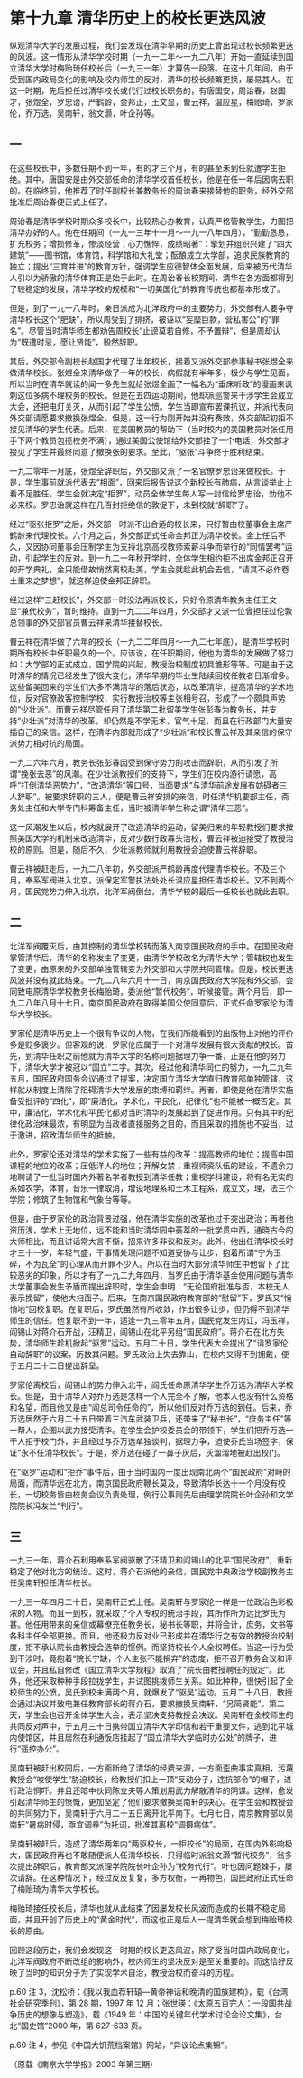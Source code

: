 # 第十九章 清华历史上的校长更迭风波

纵观清华大学的发展过程，我们会发现在清华早期的历史上曾出现过校长频繁更迭的风波。这一情形从清华学校时期（一九一二年～一九二八年）开始一直延续到国立清华大学时梅贻琦任校长后（一九三一年）才算告一段落。在这十几年间，由于受到国内政局变化的影响及校内师生的反对，清华的校长频繁更换，屡易其人。在这一时期，先后担任过清华校长或代行过校长职务的，有唐国安，周诒春，赵国才，张煜全，罗忠诒，严鹤龄，金邦正，王文显，曹云祥，温应星，梅贻琦，罗家伦，乔万选，吴南轩，翁文灏，叶企孙等。

## 一

在这些校长中，多数任期不到一年，有的才三个月，有的甚至未到任就遭学生拒绝。其中，唐国安是由外交部任命的清华学校首任校长，他是在任一年后因病去职的。在临终前，他推荐了时任副校长兼教务长的周诒春来接替他的职务，经外交部批准后周诒春便正式上任了。

周诒春是清华学校时期众多校长中，比较热心办教育，认真严格管教学生，力图把清华办好的人。他在任期间（一九一三年十一月～一九一八年四月），“勤勤恳恳，扩充校务；增损修革，惨淡经营；心力憔悴，成绩昭著”：擎划并组织兴建了“四大建筑”——图书馆，体育馆，科学馆和大礼堂；酝酿成立大学部，追求民族教育的独立；提出“三育并进”的教育方针，强调学生应德智体全面发展，后来被历代清华人引以为骄傲的清华体育正是始于此时。在周诒春长校期间，清华在各方面都得到了较稳定的发展，清华学校的规模和“一切美国化”的教育传统也都基本形成了。

但是，到了一九一八年时，亲日派成为北洋政府中的主要势力，外交部有人要争夺清华校长这个“肥缺”，所以周受到了排挤，被诬以“妄糜巨款，营私害公”的“罪名”。尽管当时清华师生都劝告周校长“止谤莫若自修，不予置辩”，但是周却认为“既遭时忌，愿让贤能”，毅然辞职。

其后，外交部令副校长赵国才代理了半年校长，接着又派外交部参事秘书张煜全来做清华校长。张煜全来清华做了一年的校长，病假就有半年多，极少与学生见面，所以当时在清华就读的闻一多先生就给张煜全画了一幅名为“垂床听政”的漫画来讽刺这位多病不理校务的校长。但是在五四运动期间，他却派巡警来干涉学生会成立大会，还把电灯关灭，从而引起了学生公愤。学生当即宣布罢课抗议，并派代表向外交部请愿要求撤换张煜全。但是，这一行为刚开始并没有奏效，外交部起初拒不接见清华的学生代表。后来，在美国教员的帮助下（当时校内的美国教员对张任用手下两个教员包揽校务不满），通过美国公使馆给外交部挂了一个电话，外交部才接见了学生并最终同意了撤换张的要求。至此，“驱张”斗争终于胜利结束。

一九二零年一月底，张煜全辞职后，外交部又派了一名官僚罗忠诒来做校长。于是，学生事前就派代表去“相面”，回来后报告说这个新校长有肺病，从言谈举止上看不足胜任。学生会就决定“拒罗”，动员全体学生每人写一封信给罗忠诒，劝他不必来校。罗忠诒就这样在几百封拒绝信的敦促下，未到校就“辞职”了。

经过“驱张拒罗”之后，外交部一时派不出合适的校长来，只好暂由校董事会主席严鹤龄来代理校长。六个月之后，外交部正式任命金邦正为清华校长。金上任后不久，又因协同董事会压制学生为支持北京高校教师索薪斗争而举行的“同情罢考”运动，引起学生的反对。到一九二一年秋开学时，全体学生相约拒不出席金邦正召开的开学典礼，金只能借故悄然离校赴美，学生会就趁此机会去信，“请其不必作卷土重来之梦想”，就这样迫使金邦正辞职。

经过这样“三赶校长”，外交部一时没法再派校长，只好令原清华教务主任王文显“兼代校务”，暂时维持。直到一九二二年四月，外交部才又派一位曾担任过伦敦总领事的外交部官员曹云祥来清华接替校长。

曹云祥在清华做了六年的校长（一九二二年四月～一九二七年底），是清华学校时期所有校长中任职最久的一个。应该说，在任职期间，他也为清华的发展做了努力如：大学部的正式成立，国学院的兴起，教授治校制度初具雏形等等。可是由于这时清华的情况已经发生了很大变化，清华早期的毕业生陆续回校任教者日渐增多。这些留美回来的学生们大多不满清华的落后状态，以改革清华，提高清华的学术地位，反对官僚政客控制学校，实行教授治校等主张相号召，形成了一个颇具声势的“少壮派”。而曹云祥尽管任用了清华第二批留美学生张彭春为教务长，并支持“少壮派”对清华的改革，却仍然是不学无术，官气十足，而且在行政部门大量安插自己的亲信。这样，在清华内部就形成了“少壮派”和校长曹云祥及其亲信的保守派势力相对抗的局面。

一九二六年六月，教务长张彭春因受到保守势力的攻击而辞职，从而引发了所谓“挽张去恶”的风潮。在少壮派教授们的支持下，学生们在校内游行请愿，高呼“打倒清华恶势力”，“改造清华”等口号，当面要求“与清华前途发展有妨碍者三人辞职”。被要求辞职的三人，便是曹云祥安排的亲信，时任清华机要部主任，斋务处主任和大学专门科筹备主任，当时被清华学生称之谓“清华三恶”。

这一风潮发生以后，校内就展开了改造清华的运动，留美归来的年轻教授们要求按照美国大学的机制来改造清华，反对少数行政寡头治校，曹云祥被迫接受了教授治校的原则。但是，随后不久，少壮派教师就利用教授会迫使曹云祥辞职。

曹云祥被赶走后，一九二八年初，外交部派严鹤龄再度代理清华校长。不及三个月，奉系军阀进入北京，派保定军警执法处处长温应星担任清华校长。又不到两个月，国民党势力伸入北京，北洋军阀倒台，清华学校的最后一任校长也就此去职。

## 二

北洋军阀覆灭后，由其控制的清华学校转而落入南京国民政府的手中。在国民政府掌管清华后，清华的名称发生了变更，由清华学校改名为清华大学；管辖权也发生了变更，由原来的外交部单独管辖变为外交部和大学院共同管辖。但是，校长更迭风波并没有就此结束。一九二八年六月十一日，南京国民政府大学院和外交部，会同致电原清华学校教务长梅贻琦，委派他“暂代校务”，听候接管。两个月后，即一九二八年八月十七日，南京国民政府在取得美国公使同意后，正式任命罗家伦为清华大学校长。

罗家伦是清华历史上一个很有争议的人物，在我们所能看到的出版物上对他的评价多是贬多褒少。但客观的说，罗家伦应属于一个对清华发展有很大贡献的校长。首先，到清华任职之前他就为清华大学的名称问题据理力争一番，正是在他的努力下，清华大学才被冠以“国立”二字。其次，经过他和清华同仁的努力，一九二九年五月，国民政府国务会议通过了提案，决定国立清华大学直归教育部单独管辖，这样就从制度上清除了阻碍清华大学发展的束缚和羁绊。再者，即使是他在清华实施备受批评的“四化”，即“廉洁化，学术化，平民化，纪律化”也不能被一概否定。其中，廉洁化，学术化和平民化都对当时清华的发展起到了促进作用。只有其中的纪律化政治味最浓，有明显为当政者直接服务之目的，而且采取的措施也不妥当，过于激进，招致清华师生的抵触。

此外，罗家伦还对清华的学术实施了一些有益的改革：提高教师的地位；提高中国课程的地位的改革；压低洋人的地位；开解女禁；重视师资队伍的建设，不遗余力地聘请了一批当时国内外著名学者教授到清华任教；重视学科建设，将有名无实的系如农学，体育，音乐一律取消，增设地理系和土木工程系，成立文，理，法三个学院；修筑了生物馆和气象台等等。

但是，由于罗家伦的政治背景过强，他在清华实施的改革也过于突出政治；再者他资历浅，学术上无地位，远不能和当时清华园中荟萃的一批学贯中西，通晓古今的大师相比，而且讲话常大言不惭，招来许多非议和反对。此外，他出任清华校长时才三十一岁，年轻气盛，干事情处理问题不知道妥协与让步，抱着所谓“宁为玉碎，不为瓦全”的心理从而开罪不少人。所以在当时大部分清华师生中他留下了比较恶劣的印象，所以才有了一九二九年四月，当罗氏由于清华基金使用问题与清华大学董事会发生矛盾而提出辞职时，学生会申明：“无论国府批准与否，本校无人表示挽留”，使他大扫面子。后来，在南京国民政府教育部的“慰留”下，罗氏又“悄悄地”回校复职。在复职后，罗氏虽然有所收敛，作出很多让步，但仍得不到清华师生的信任。他复职不到一年，适逢一九三零年五月，国民党发生内讧，冯玉祥，阎锡山对蒋介石开战，汪精卫，阎锡山在北平另组“国民政府”。蒋介石在北方失势，清华师生趁机掀起“驱罗”运动。五月二十日，学生代表大会提出了“请罗家伦自动辞职”的议案，历数其问题。罗氏政治上失去靠山，在校内又得不到拥戴，便于五月二十二日提出辞呈。

罗家伦离校后，阎锡山的势力伸入北平，阎氏任命原清华学生乔万选为清华大学校长。但是，由于清华人对乔万选是怎样一个人完全不了解，他本人也没有什么资格和名望，而且他又是由“阎总司令任命的”，所以他们反对乔万选的到任。后来，乔万选居然于六月二十五日带着三汽车武装卫兵，还带来了“秘书长”，“庶务主任”等一帮人，企图以武力接受清华。在学生会护校委员会的带领下，学生们把乔万选一干人拒于校门外，并且经过与乔万选单独谈判，据理力争，迫使乔氏当场签字，保证“永不任清华校长”。于是，乔万选在碰了一鼻子灰后，灰溜溜地被赶出校门。

在“驱罗”运动和“拒乔”事件后，由于当时国内一度出现南北两个“国民政府”对峙的局面，而清华远在北方，南京国民政府鞭长莫及，导致清华长达十一个月没有校长，一切校务皆由校务会议负责处理，例行公事则先后由理学院院长叶企孙和文学院院长冯友兰“判行”。

## 三

一九三一年，蒋介石利用奉系军阀驱散了汪精卫和阎锡山的北平“国民政府”，重新稳定了他对北方的统治。这时，蒋介石派他的亲信，国民党中央政治学校副教务主任吴南轩担任清华校长。

一九三一年四月二十日，吴南轩正式上任。吴南轩与罗家伦一样是一位政治色彩极浓的人物。而且一到校，就采取了个人专权的统治手段，其所作所为远比罗氏为甚。他任用带来的亲信或幕僚充任教务长，秘书长等职，并将会计，庶务，文书等各科主任全部更换。而且，他还极力反对业已形成并在清华行之有效的教授治校制度，拒不承认院长由教授会选举的惯例。而坚持校长个人全权聘任。当这一行为受到干涉时，竟抱着“院长宁缺，个人主张不能捐弃”的态度，拒不召开教务会议和评议会，并且私自修改《国立清华大学规程》取消了“院长由教授聘任的规定”。此外，他还采取种种手段拉拢学生，并试图挑拨师生关系。如此种种，很快引起了全校师生的公愤，吴氏到校未满两个月，就爆发了“驱吴”运动。五月二十八日，教授会通过决议并致电兼任教育部长的蒋介石，要求撤换吴南轩，“另简贤能”。第二天，学生会也召开全体学生大会，表示坚决支持教授会决议。吴南轩在全校师生的共同反对声中，于五月三十日携带国立清华大学印信和若干重要文件，逃到北平城内使馆区，并且居然在利通饭店挂起了“国立清华大学临时办公处”的牌子，进行“遥控办公”。

吴南轩被赶出校园后，一方面断绝了清华的经费来源，一方面歪曲事实真相，污蔑教授会“唆使学生”胁迫校长，给教授们扣上一顶“反动分子，违抗部令”的帽子，进行政治恫吓。并且还暗中伙同陈立夫等人策划用武力解散清华的阴谋。这样，愈发引起清华师生的愤慨，更加坚定了他们要求撤换吴南轩的决心。在学生会和教授会的共同努力下，吴南轩于六月二十五日离开北平南下。七月七日，南京教育部以吴南轩“暑病时侵，亟宜调养”为托词，批准其离校“调摄病体”。

吴南轩被赶后，造成了清华两年内“两驱校长，一拒校长”的局面，在国内外影响极大，国民政府再也不敢随便派人任清华校长，只得临时派翁文灏“暂代校务”，翁多次提出辞职后，教育部又派理学院院长叶企孙为“校务代行”。叶也因问题棘手，屡次请辞。在这种情况下，经过反反复复，多方权衡，一再物色，国民政府正式任命了梅贻琦为清华大学校长。

梅贻琦接任校长后，清华也就从此结束了因屡发校长风波而造成的长期不稳定局面，并且开创了历史上的“黄金时代”，而这也正是后人一提清华就会想到梅贻琦校长的原由。

回顾这段历史，我们会发现这一时期的校长更迭风波，除了受当时国内政局变化，北洋军阀政府不断改组的影响外，校内师生的坚决反对是至关重要的。而这恰好反映了当时的知识分子为了实现学术自治，教授治校而奋斗的历程。

p.60 注 3，沈松桥：《我以我血荐轩辕—黄帝神话和晚清的国族建构》，载《台湾社会研究季刊》，第 28 期，1997 年 12 月；张世瑛：《太原五百完人：一段国共战争历史的想像与塑造》，载《1949 年：中国的关键年代学术讨论会论文集》，台北“国史馆”2000 年，第 627-633 页。

p.60 注 4，参见《中国大饥荒档案馆》网站，“异议论点集锦”。

（原载《南京大学学报》2003 年第三期）
